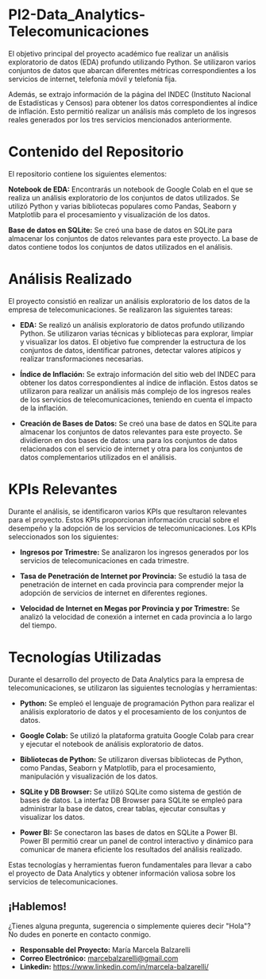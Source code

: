 # PI2-Data_Analytics-Telecomunicaciones

El objetivo principal del proyecto académico fue realizar un análisis exploratorio de datos (EDA) profundo utilizando Python. Se utilizaron varios conjuntos de datos que abarcan diferentes métricas correspondientes a los servicios de internet, telefonía móvil y telefonía fija.

Además, se extrajo información de la página del INDEC (Instituto Nacional de Estadísticas y Censos) para obtener los datos correspondientes al índice de inflación. Esto permitió realizar un análisis más completo de los ingresos reales generados por los tres servicios mencionados anteriormente.

# Contenido del Repositorio

El repositorio contiene los siguientes elementos:

**Notebook de EDA:** Encontrarás un notebook de Google Colab en el que se realiza un análisis exploratorio de los conjuntos de datos utilizados. Se utilizó Python y varias bibliotecas populares como Pandas, Seaborn y Matplotlib para el procesamiento y visualización de los datos.

**Base de datos en SQLite:** Se creó una base de datos en SQLite para almacenar los conjuntos de datos relevantes para este proyecto. La base de datos contiene todos los conjuntos de datos utilizados en el análisis.

# Análisis Realizado

El proyecto consistió en realizar un análisis exploratorio de los datos de la empresa de telecomunicaciones. Se realizaron las siguientes tareas:

- **EDA:** Se realizó un análisis exploratorio de datos profundo utilizando Python. Se utilizaron varias técnicas y bibliotecas para explorar, limpiar y visualizar los datos. El objetivo fue comprender la estructura de los conjuntos de datos, identificar patrones, detectar valores atípicos y realizar transformaciones necesarias.

- **Índice de Inflación:** Se extrajo información del sitio web del INDEC para obtener los datos correspondientes al índice de inflación. Estos datos se utilizaron para realizar un análisis más complejo de los ingresos reales de los servicios de telecomunicaciones, teniendo en cuenta el impacto de la inflación.

- **Creación de Bases de Datos:** Se creó una base de datos en SQLite para almacenar los conjuntos de datos relevantes para este proyecto. Se dividieron en dos bases de datos: una para los conjuntos de datos relacionados con el servicio de internet y otra para los conjuntos de datos complementarios utilizados en el análisis.

# KPIs Relevantes

Durante el análisis, se identificaron varios KPIs que resultaron relevantes para el proyecto. Estos KPIs proporcionan información crucial sobre el desempeño y la adopción de los servicios de telecomunicaciones. Los KPIs seleccionados son los siguientes:

- **Ingresos por Trimestre:** Se analizaron los ingresos generados por los servicios de telecomunicaciones en cada trimestre. 

- **Tasa de Penetración de Internet por Provincia:** Se estudió la tasa de penetración de internet en cada provincia para comprender mejor la adopción de servicios de internet en diferentes regiones. 

- **Velocidad de Internet en Megas por Provincia y por Trimestre:** Se analizó la velocidad de conexión a internet en cada provincia a lo largo del tiempo. 

# Tecnologías Utilizadas

Durante el desarrollo del proyecto de Data Analytics para la empresa de telecomunicaciones, se utilizaron las siguientes tecnologías y herramientas:

- **Python:** Se empleó el lenguaje de programación Python para realizar el análisis exploratorio de datos y el procesamiento de los conjuntos de datos.

- **Google Colab:** Se utilizó la plataforma gratuita Google Colab para crear y ejecutar el notebook de análisis exploratorio de datos.
 
- **Bibliotecas de Python:** Se utilizaron diversas bibliotecas de Python, como Pandas, Seaborn y Matplotlib, para el procesamiento, manipulación y visualización de los datos. 

- **SQLite y DB Browser:** Se utilizó SQLite como sistema de gestión de bases de datos. La interfaz DB Browser para SQLite se empleó para administrar la base de datos, crear tablas, ejecutar consultas y visualizar los datos.

- **Power BI:** Se conectaron las bases de datos en SQLite a Power BI. Power BI permitió crear un panel de control interactivo y dinámico para comunicar de manera eficiente los resultados del análisis realizado.

Estas tecnologías y herramientas fueron fundamentales para llevar a cabo el proyecto de Data Analytics y obtener información valiosa sobre los servicios de telecomunicaciones.

## ¡Hablemos!

¿Tienes alguna pregunta, sugerencia o simplemente quieres decir "Hola"? No dudes en ponerte en contacto conmigo.

- **Responsable del Proyecto:** María Marcela Balzarelli
- **Correo Electrónico:** marcebalzarelli@gmail.com
- **Linkedin:** https://www.linkedin.com/in/marcela-balzarelli/
